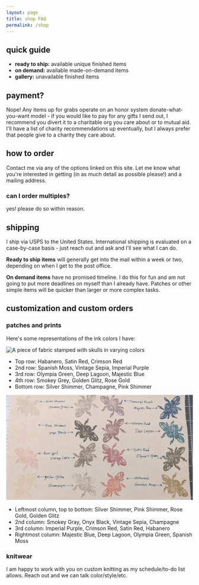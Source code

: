 ```yaml
---
layout: page
title: shop FAQ
permalink: /shop
---
```


## quick guide

- **ready to ship:** available unique finished items
- **on demand:** available made-on-demand items
- **gallery:** unavailable finished items

## payment?

Nope! Any items up for grabs operate on an honor system donate-what-you-want model - if you would like to pay for any gifts I send out, I recommend you divert it to a charitable org you care about or to mutual aid. I'll have a list of charity recommendations up eventually, but I always prefer that people give to a charity they care about.

## how to order

Contact me via any of the options linked on this site. Let me know what you're interested in getting (in as much detail as possible please!) and a mailing address.

### can I order multiples?

yes! please do so within reason.

## shipping

I ship via USPS to the United States. International shipping is evaluated on a case-by-case basis - just reach out and ask and I'll see what I can do.

**Ready to ship items** will generally get into the mail within a week or two, depending on when I get to the post office.

**On demand items** have no promised timeline. I do this for fun and am not going to put more deadlines on myself than I already have. Patches or other simple items will be quicker than larger or more complex tasks.

## customization and custom orders

### patches and prints

Here's some representations of the ink colors I have:

![A piece of fabric stamped with skulls in varying colors](assets/img/patchcolors1.jpg)

- Top row: Habanero, Satin Red, Crimson Red
- 2nd row: Spanish Moss, Vintage Sepia, Imperial Purple
- 3rd row: Olympia Green, Deep Lagoon, Majestic Blue
- 4th row: Smokey Grey, Golden Glitz, Rose Gold
- Bottom row: Silver Shimmer, Champagne, Pink Shimmer

![A piece of fabric stamped with scarab beetles in varying colors](assets/img/patchcolors2.jpg)

- Leftmost column, top to bottom: Silver Shimmer, Pink Shimmer, Rose Gold, Golden Glitz
- 2nd column: Smokey Gray, Onyx Black, Vintage Sepia, Champagne 
- 3rd column: Imperial Purple, Crimson Red, Satin Red, Habanero
- Rightmost column: Majestic Blue, Deep Lagoon, Olympia Green, Spanish Moss

### knitwear

I am happy to work with you on custom knitting as my schedule/to-do list allows. Reach out and we can talk color/style/etc.
